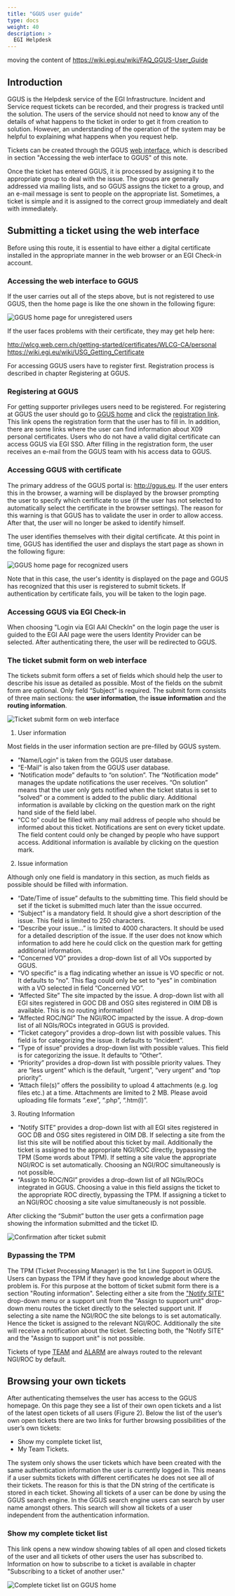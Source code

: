 ```yaml
---
title: "GGUS user guide"
type: docs
weight: 40
description: >
  EGI Helpdesk
---
```


moving the content of https://wiki.egi.eu/wiki/FAQ_GGUS-User_Guide

## Introduction

GGUS is the Helpdesk service of the EGI Infrastructure. Incident and Service request tickets
can be recorded, and their progress is tracked until the solution. The users of the service
should not need to know any of the details of what happens to the ticket in order to get it
from creation to solution. However, an understanding of the operation of the system may be
helpful to explaining what happens when you request help.

Tickets can be created through the GGUS [web interface](https://ggus.eu/), which is described
in section "Accessing the web interface to GGUS" of this note.

Once the ticket has entered GGUS, it is processed by assigning it to the appropriate group to
deal with the issue. The groups are generally addressed via mailing lists, and so GGUS assigns
the ticket to a group, and an e-mail message is sent to people on the appropriate list.
Sometimes, a ticket is simple and it is assigned to the correct group immediately and dealt
with immediately.

## Submitting a ticket using the web interface

Before using this route, it is essential to have either a digital certificate installed in the
appropriate manner in the web browser or an EGI Check-in account.

### Accessing the web interface to GGUS

If the user carries out all of the steps above, but is not registered to use GGUS, then the
home page is like the one shown in the following figure:

![GGUS home page for unregistered users](UG_Unregistered_User.png)

If the user faces problems with their certificate, they may get help here:

http://wlcg.web.cern.ch/getting-started/certificates/WLCG-CA/personal
https://wiki.egi.eu/wiki/USG_Getting_Certificate

For accessing GGUS users have to register first. Registration process is described in chapter
Registering at GGUS.

### Registering at GGUS

For getting supporter privileges users need to be registered. For registering at GGUS the user
should go to [GGUS home](https://ggus.eu/index.php?mode=index) and click the
[registration link](https://ggus.eu/index.php?mode=register_info).
This link opens the registration form that the user has to fill in. In addition, there are
some links where the user can find information about X09 personal certificates. Users who do
not have a valid digital certificate can access GGUS via EGI SSO.
After filling in the registration form, the user receives an e-mail from the GGUS team with
his access data to GGUS.

### Accessing GGUS with certificate

The primary address of the GGUS portal is: http://ggus.eu. If the user enters this in the browser,
a warning will be displayed by the browser prompting the user to specify which certificate to use
(if the user has not selected to automatically select the certificate in the browser settings).
The reason for this warning is that GGUS has to validate the user in order to allow access.
After that, the user will no longer be asked to identify himself.

The user identifies themselves with their digital certificate. At this point in time, GGUS has
identified the user and displays the start page as shown in the following figure:

![GGUS home page for recognized users](GGUS_Home.png)

Note that in this case, the user's identity is displayed on the page and GGUS has recognized that
this user is registered to submit tickets. If authentication by certificate fails, you will be
taken to the login page.

### Accessing GGUS via EGI Check-in

When choosing "Login via EGI AAI CheckIn" on the login page the user is guided to the EGI AAI
page were the users Identity Provider can be selected. After authenticating there, the user will
be redirected to GGUS.

### The ticket submit form on web interface


The tickets submit form offers a set of fields which should help the user to describe his issue
as detailed as possible. Most of the fields on the submit form are optional. Only field “Subject”
is required. The submit form consists of three main sections: the **user information**, the
**issue information** and the **routing information**.

![Ticket submit form on web interface](Ticket_Submit_Form.png)

1. User information
 
Most fields in the user information section are pre-filled by GGUS system.

- “Name/Login” is taken from the GGUS user database.
- “E-Mail” is also taken from the GGUS user database.
- “Notification mode” defaults to “on solution”. The “Notification mode”
manages the update notifications the user receives. “On solution” means
that the user only gets notified when the ticket status is set to “solved”
or a comment is added to the public diary. Additional information is
available by clicking on the question mark on the right hand side of the
field label.
- “CC to” could be filled with any mail address of people who should be
informed about this ticket. Notifications are sent on every ticket update.
The field content could only be changed by people who have support access.
Additional information is available by clicking on the question mark.

2. Issue information

Although only one field is mandatory in this section, as much fields as
possible should be filled with information.

- “Date/Time of issue” defaults to the submitting time. This field should
be set if the ticket is submitted much later than the issue occurred.
- “Subject” is a mandatory field. It should give a short description of
the issue. This field is limited to 250 characters.
- “Describe your issue…” is limited to 4000 characters. It should be used
for a detailed description of the issue. If the user does not know which
information to add here he could click on the question mark for getting
additional information.
- “Concerned VO” provides a drop-down list of all VOs supported by GGUS.
- “VO specific” is a flag indicating whether an issue is VO specific or not.
It defaults to “no”. This flag could only be set to “yes” in combination
with a VO selected in field “Concerned VO”.
- “Affected Site” The site impacted by the issue. A drop-down list with all
EGI sites registered in GOC DB and OSG sites registered in OIM DB is
available. This is no routing information!
- “Affected ROC/NGI” The NGI/ROC impacted by the issue. A drop-down list of
all NGIs/ROCs integrated in GGUS is provided.
- “Ticket category” provides a drop-down list with possible values. This
field is for categorizing the issue. It defaults to “Incident”.
- “Type of issue” provides a drop-down list with possible values.
This field is for categorizing the issue. It defaults to “Other”.
- “Priority” provides a drop-down list with possible priority values. They
are “less urgent” which is the default, “urgent”, “very urgent” and
“top priority”.
- “Attach file(s)” offers the possibility to upload 4 attachments
(e.g. log files etc.) at a time. Attachments are limited to 2 MB. Please
avoid uploading file formats “.exe”, “.php”, “.htm(l)”.

3. Routing Information

- “Notify SITE” provides a drop-down list with all EGI sites registered in
GOC DB and OSG sites registered in OIM DB. If selecting a site from the list
this site will be notified about this ticket by mail. Additionally the
ticket is assigned to the appropriate NGI/ROC directly, bypassing the TPM
(Some words about TPM). If setting a site value the appropriate NGI/ROC is
set automatically. Choosing an NGI/ROC simultaneously is not possible.
- “Assign to ROC/NGI” provides a drop-down list of all NGIs/ROCs integrated
in GGUS. Choosing a value in this field assigns the ticket to the appropriate
ROC directly, bypassing the TPM. If assigning a ticket to an NGI/ROC choosing
a site value simultaneously is not possible.

After clicking the “Submit” button the user gets a confirmation page showing
the information submitted and the ticket ID.

![Confirmation after ticket submit](GGUS_Confirm_Submit.png)

### Bypassing the TPM
The TPM (Ticket Processing Manager) is the 1st Line Support in GGUS. Users
can bypass the TPM if they have good knowledge about where the problem is.
For this purpose at the bottom of ticket submit form there is a section
"Routing information". Selecting either a site from the
["Notify SITE"](https://wiki.egi.eu/wiki/FAQ_GGUS-Notify-Sites)
drop-down menu or a support unit from the "Assign to support unit" drop-down
menu routes the ticket directly to the selected support unit. If selecting a
site name the NGI/ROC the site belongs to is set automatically. Hence the
ticket is assigned to the relevant NGI/ROC. Additionally the site will
receive a notification about the ticket. Selecting both, the "Notify SITE"
and the "Assign to support unit" is not possible.

Tickets of type [TEAM](https://wiki.egi.eu/wiki/FAQ_GGUS-Team-Tickets) and
[ALARM](https://wiki.egi.eu/wiki/FAQ_GGUS-Alarm-Tickets) are always routed
to the relevant NGI/ROC by default.

## Browsing your own tickets
After authenticating themselves the user has access to the GGUS homepage. On
this page they see a list of their own open tickets and a list of the latest
open tickets of all users (Figure 2). Below the list of the user’s own open
tickets there are two links for further browsing possibilities of the user’s
own tickets:
- Show my complete ticket list,
- My Team Tickets.

The system only shows the user tickets which have been created with the same
authentication information the user is currently logged in. This means if a
user submits tickets with different certificates he does not see all of their
tickets. The reason for this is that the DN string of the certificate is stored
in each ticket. Showing all tickets of a user can be done by using the GGUS
search engine. In the GGUS search engine users can search by user name amongst
others. This search will show all tickets of a user independent from the
authentication information.

### Show my complete ticket list

This link opens a new window showing tables of all open and closed tickets of
the user and all tickets of other users the user has subscribed to. Information
on how to subscribe to a ticket is available in chapter
"Subscribing to a ticket of another user."

![Complete ticket list on GGUS home](Complete_Ticket_List.png)
